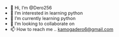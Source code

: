- 👋 Hi, I’m @Dero256
- 👀 I’m interested in learning python
- 🌱 I’m currently learning python
- 💞️ I’m looking to collaborate on 
- 📫 How to reach me .. kamogadero6@gmail.com

<!---
Dero256/Dero256 is a ✨ special ✨ repository because its `README.md` (this file) appears on your GitHub profile.
You can click the Preview link to take a look at your changes.
--->
